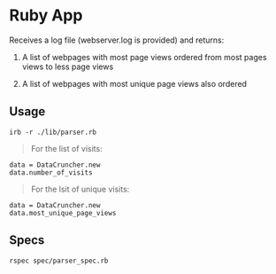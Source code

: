 # Ruby App

Receives a log file (webserver.log is provided) and returns:

1. A list of webpages with most page views ordered from most pages views to less page views

2. A list of webpages with most unique page views also ordered

## Usage

```
irb -r ./lib/parser.rb
```

> For the list of visits:
```
data = DataCruncher.new
data.number_of_visits
```
> For the lsit of unique visits:
```
data = DataCruncher.new
data.most_unique_page_views
```

## Specs

```
rspec spec/parser_spec.rb 
```